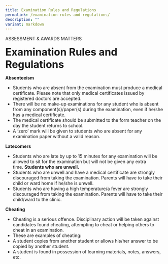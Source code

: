 ```yaml
---
title: Examination Rules and Regulations
permalink: /examination-rules-and-regulations/
description: ""
variant: markdown
---
```

ASSESSMENT &amp; AWARDS MATTERS

**<font size="6">Examination Rules and Regulations</font>**

**Absenteeism**

*   Students who are absent from the examination must produce a medical certificate. Please note that only medical certificates issued by registered doctors are accepted.
*   There will be no make-up examinations for any student who is absent from any component(s)/paper(s) during the examination, even if he/she has a medical certificate.
*   The medical certificate should be submitted to the form teacher on the day the student returns to school.
*   A ‘zero’ mark will be given to students who are absent for any examination paper without a valid reason.

**Latecomers**

*   Students who are late by up to 15 minutes for any examination will be allowed to sit for the examination but will not be given any extra time.&nbsp;**Students who are unwell.**
*   Students who are unwell and have a medical certificate are strongly discouraged from taking the examination. Parents will have to take their child or ward home if he/she is unwell.
*   Students who are having a high temperature/a fever are strongly discouraged from taking the examination. Parents will have to take their child/ward to the clinic.

**Cheating**

*   Cheating is a serious offence. Disciplinary action will be taken against candidates found cheating, attempting to cheat or helping others to cheat in an examination.
*   These are examples of cheating:
*   A student copies from another student or allows his/her answer to be copied by another student.
*   A student is found in possession of learning materials, notes, answers, etc.